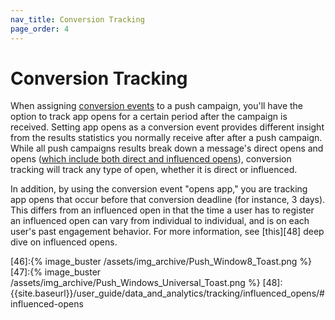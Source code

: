 ```yaml
---
nav_title: Conversion Tracking
page_order: 4
---
```


# Conversion Tracking

When assigning [conversion events][34] to a push campaign, you'll have the option to track app opens for a certain period after the campaign is received. Setting app opens as a conversion event provides different insight from the results statistics you normally receive after after a push campaign. While all push campaigns results break down a message's direct opens and opens ([which include both direct and influenced opens][35]), conversion tracking will track any type of open, whether it is direct or influenced.

In addition, by using the conversion event "opens app," you are tracking app opens that occur before that conversion deadline (for instance, 3 days). This differs from an influenced open in that the time a user has to register an influenced open can vary from individual to individual, and is on each user's past engagement behavior. For more information, see [this][48] deep dive on influenced opens.


[34]: {{site.baseurl}}/user_guide/engagement_tools/campaigns/testing_and_more/conversion_events/#conversion-events
[35]: {{site.baseurl}}/user_guide/data_and_analytics/tracking/influenced_opens/#influenced-opens
[46]:{% image_buster /assets/img_archive/Push_Window8_Toast.png %}
[47]:{% image_buster /assets/img_archive/Push_Windows_Universal_Toast.png %}
[48]: {{site.baseurl}}/user_guide/data_and_analytics/tracking/influenced_opens/#influenced-opens
